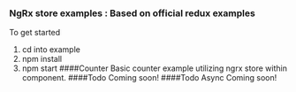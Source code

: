 ### NgRx store examples : Based on official redux examples
To get started
1. cd into example
2. npm install
3. npm start
####Counter
Basic counter example utilizing ngrx store within component.
####Todo
Coming soon!
####Todo Async
Coming soon!